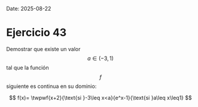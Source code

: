 Date: 2025-08-22

# Ejercicio 43

 
Demostrar que existe un valor  $$ a \in (-3,1)$$   tal que la función  $$ f$$   siguiente es continua en su dominio:


$$
 f(x)= \twpwf{x+2}{\text{si }-3\leq x<a}{e^x-1}{\text{si }a\leq x\leq1}
$$
